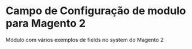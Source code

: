 # Campo de Configuração de modulo para Magento 2
Módulo com vários exemplos de fields no system do Magento 2
